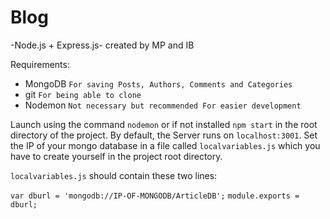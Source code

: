 # Blog

-Node.js + Express.js-
created by MP and IB

Requirements:
  - MongoDB `For saving Posts, Authors, Comments and Categories`
  - git `For being able to clone`
  - Nodemon `Not necessary but recommended For easier development`

Launch using the command `nodemon` or if not installed `npm start` in the root directory of the project. 
By default, the Server runs on `localhost:3001`. 
Set the IP of your mongo database in a file called `localvariables.js` which you have to create yourself in the project root directory. 

`localvariables.js` should contain these two lines:

`var dburl = 'mongodb://IP-OF-MONGODB/ArticleDB';`
`module.exports = dburl;`
